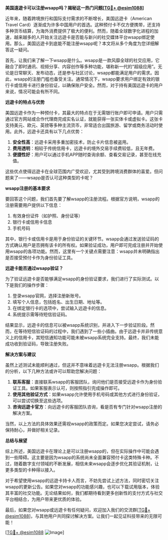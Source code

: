 **美国遠遊卡可以注册wsapp吗？揭秘这一热门问题[[TG💪+ @esim1088](https://t.me/s/esim1088)]**

近年来，随着跨境旅行和国际支付需求的不断增长，美国远遊卡（American Travel Card）逐渐成为许多中国用户的首选。这种预付卡不仅方便携带，还支持多种货币结算，为海外消费提供了极大的便利。然而，随着全球数字化进程的加速，越来越多的人开始关注远遊卡是否能与新兴的社交媒体平台wsapp绑定使用。那么，美国远遊卡到底能不能注册wsapp呢？本文将从多个角度为您详细解答这一疑问。

首先，让我们来了解一下wsapp是什么。wsapp是一款风靡全球的社交应用，它融合了即时通讯、视频分享、内容创作等多种功能，堪称新一代的“超级应用”。无论是日常聊天、发布动态，还是参与社区讨论，wsapp都能满足用户的需求。因此，wsapp的注册门槛也备受关注。通常情况下，wsapp要求用户绑定有效的银行卡或信用卡进行身份验证，以确保账户安全。然而，对于持有美国远遊卡的用户来说，情况可能会有所不同。

**远遊卡的特点与优势**

美国远遊卡作为一种预付卡，其最大的特点在于无需银行账户即可申请。用户只需通过官方网站或合作代理商完成实名认证，就能获得一张实体卡或虚拟卡。这张卡支持美元、欧元、英镑等多种主流货币，非常适合出国旅游、留学或商务活动时使用。此外，远遊卡还具有以下几点优势：

1. **安全性高**：远遊卡采用多重加密技术，防止卡片信息被盗用。
2. **费用透明**：相较于传统信用卡，远遊卡的境外交易手续费较低，且无年费。
3. **便捷性好**：用户可以通过手机APP随时查询余额、查看交易记录，甚至在线充值。

这些优点使得远遊卡在全球范围内广受欢迎，尤其受到跨境消费群体的喜爱。但问题来了——wsapp是否认可这种类型的卡呢？

**wsapp注册的基本要求**

要回答这个问题，我们首先要了解wsapp的注册流程。根据官方说明，wsapp的注册需要用户提供以下信息：

1. 有效身份证件（如护照、身份证等）
2. 银行卡或信用卡信息
3. 手机号码

其中，银行卡或信用卡是用于身份验证的关键环节。wsapp会通过发送验证码的方式确认用户是否拥有该卡的所有权。如果验证成功，用户即可完成注册并开始使用wsapp的各项功能。然而，这里有一个关键点需要注意：wsapp并未明确指出是否接受预付卡作为身份验证工具。

**远遊卡能否通过wsapp验证？**

为了验证远遊卡是否能够满足wsapp的身份验证要求，我们进行了实际测试。以下是我们的操作步骤：

1. 登录wsapp官网，选择注册新账号。
2. 填写个人信息，包括姓名、出生日期、地址等。
3. 在绑定银行卡的选项中，尝试输入远遊卡的信息。
4. 系统提示需等待短信验证码。

结果显示，远遊卡的信息可以被wsapp系统识别，并进入下一步验证阶段。然而，在等待短信验证码的过程中，我们遇到了一些小插曲。由于远遊卡并非传统意义上的信用卡，其短信通知功能可能未被wsapp系统完全支持。最终，我们未能成功收到验证码，导致注册失败。

**解决方案与建议**

虽然上述测试未能顺利通过，但这并不意味着远遊卡无法注册wsapp。根据我们的分析，以下几种方法或许可以帮助您解决问题：

1. **联系客服**：直接联系wsapp的客服团队，询问他们是否接受远遊卡作为身份验证工具。如果客服表示认可，则按照指引完成操作即可。
2. **使用其他验证方式**：如果wsapp允许使用手机号码或其他方式进行身份验证，可以尝试切换至这些选项。
3. **咨询远遊卡官方**：向远遊卡的客服团队咨询，看是否有专门针对wsapp注册的解决方案。

当然，以上方法的具体效果还需视wsapp的政策而定。如果您决定尝试，请务必保持耐心，并做好相关记录。

**总结与展望**

综上所述，美国远遊卡在理论上是可以注册wsapp的，但在实际操作中可能会遇到一些障碍。这主要是因为wsapp的系统尚未全面兼容预付卡这类特殊卡种。不过，随着数字支付领域的不断发展，相信未来wsapp会逐步优化其验证机制，让更多类型的卡种得以接入。

对于希望使用wsapp的远遊卡持卡人而言，不妨先尝试上述方法，同时密切关注wsapp的更新公告。如果您对wsapp的功能感兴趣，也可以下载试用版本，体验其丰富的社交功能。无论结果如何，我们都期待看到更多创新性的支付方式与社交平台相结合，为用户带来更优质的体验。

最后，如果您对wsapp或远遊卡有任何疑问，欢迎加入我们的交流群[[TG💪+ @esim1088](https://t.me/s/esim1088)]，与其他用户共同探讨解决方案。让我们一起见证科技带来的无限可能！

[[TG💪+ @esim1088](https://t.me/s/esim1088) ![Image](https://i.postimg.cc/4NQfJmqS/Snipaste-2025-05-13-00-14-12.png)]